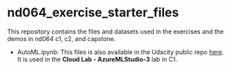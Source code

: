 # nd064_exercise_starter_files
This repository contains the files and datasets used in the exercises and the demos in nd064 c1, c2, and capstone. 

- AutoML.ipynb: This files is also available in the Udacity public repo [here](https://github.com/udacity/nd00333_AZMLND_Internal/blob/master/C1-use-azure-ml-platform/starter_files/AutoML.ipynb). It is used in the **Cloud Lab - AzureMLStudio-3** lab in C1. 
